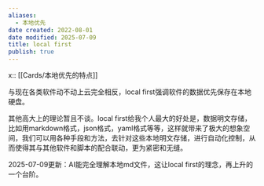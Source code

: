 ```yaml
---
aliases:
  - 本地优先
date created: 2022-08-01
date modified: 2025-07-09
title: local first
publish: true
---
```


x:: [[Cards/本地优先的特点]]

与现在各类软件动不动上云完全相反，local first强调软件的数据优先保存在本地硬盘。

其他高大上的理论暂且不谈。local first给我个人最大的好处是，数据明文存储，比如用markdown格式，json格式，yaml格式等等，这样就带来了极大的想象空间，我们可以用各种手段和方法，去针对这些本地明文存储，进行自动化控制，从而使得其与其他软件和脚本的配合联动，更为紧密和无缝。

2025-07-09更新：AI能完全理解本地md文件，这让local first的理念，再上升的一个台阶。
